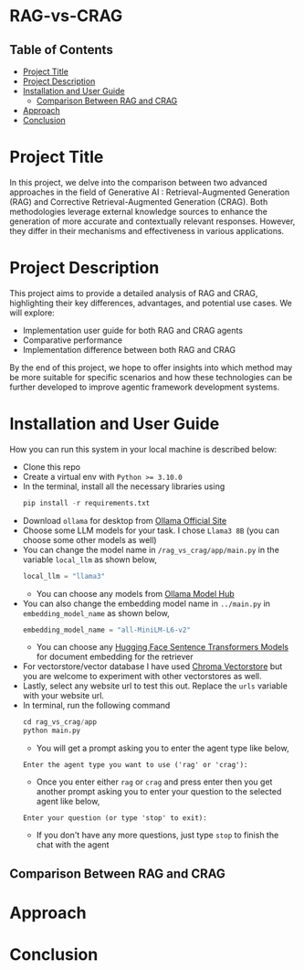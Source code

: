 # RAG-vs-CRAG

## Table of Contents

- [Project Title](#project-title)
- [Project Description](#project-description)
- [Installation and User Guide](#installation-and-user-guide)
  - [Comparison Between RAG and CRAG](#comparison-between-rag-and-crag)
- [Approach](#approach)
- [Conclusion](#conclusion)

# Project Title

In this project, we delve into the comparison between two advanced approaches in the field of Generative AI : Retrieval-Augmented Generation (RAG) and Corrective Retrieval-Augmented Generation (CRAG). Both methodologies leverage external knowledge sources to enhance the generation of more accurate and contextually relevant responses. However, they differ in their mechanisms and effectiveness in various applications.

# Project Description

This project aims to provide a detailed analysis of RAG and CRAG, highlighting their key differences, advantages, and potential use cases. We will explore:

- Implementation user guide for both RAG and CRAG agents
- Comparative performance
- Implementation difference between both RAG and CRAG

By the end of this project, we hope to offer insights into which method may be more suitable for specific scenarios and how these technologies can be further developed to improve agentic framework development systems.

# Installation and User Guide

How you can run this system in your local machine is described below:

- Clone this repo
- Create a virtual env with `Python >= 3.10.0`
- In the terminal, install all the necessary libraries using 
    ```python
    pip install -r requirements.txt
    ```
- Download `ollama` for desktop from [Ollama Official Site](https://ollama.com/)
- Choose some LLM models for your task. I chose `Llama3 8B` (you can choose some other models as well)
- You can change the model name in `/rag_vs_crag/app/main.py` in the variable `local_llm` as shown below,
  ```python
  local_llm = "llama3"
  ```
  - You can choose any models from [Ollama Model Hub](https://ollama.com/library) 
- You can also change the embedding model name in `../main.py` in `embedding_model_name` as shown below,
  ```python
  embedding_model_name = "all-MiniLM-L6-v2"
  ```
  - You can choose any [Hugging Face Sentence Transformers Models](https://www.sbert.net/docs/sentence_transformer/pretrained_models.html) for document embedding for the retriever
- For vectorstore/vector database I have used [Chroma Vectorstore](https://www.trychroma.com/) but you are welcome to experiment with other vectorstores as well.
- Lastly, select any website url to test this out. Replace the `urls` variable with your website url.
- In terminal, run the following command
  ```python
  cd rag_vs_crag/app
  python main.py
  ```
  - You will get a prompt asking you to enter the agent type like below,
  ```
  Enter the agent type you want to use ('rag' or 'crag'):
  ```
  - Once you enter either `rag` or `crag` and press enter then you get another prompt asking you to enter your question to the selected agent like below,
  ```
  Enter your question (or type 'stop' to exit): 
  ```
  - If you don't have any more questions, just type `stop` to finish the chat with the agent

## Comparison Between RAG and CRAG



# Approach

# Conclusion